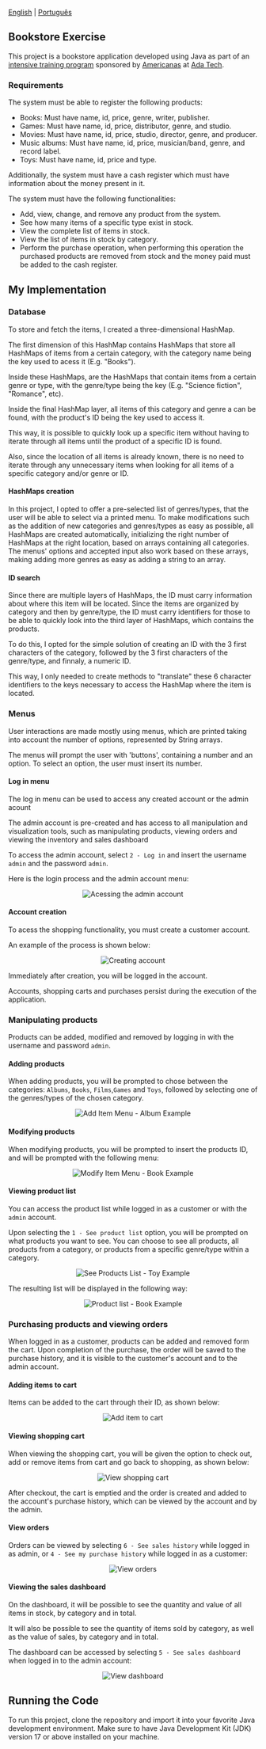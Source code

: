 [English](README.md) | [Português](README.pt-br.md)

## Bookstore Exercise

This project is a bookstore application developed using Java as part of an
[intensive training program](https://polotech.americanas.io/) sponsored by
[Americanas](https://en.wikipedia.org/wiki/Lojas_Americanas) at [Ada Tech](https://ada.tech/sou-aluno).

### Requirements

The system must be able to register the following products:
- Books: Must have name, id, price, genre, writer, publisher.
- Games: Must have name, id, price, distributor, genre, and studio.
- Movies: Must have name, id, price, studio, director, genre, and producer.
- Music albums: Must have name, id, price, musician/band, genre, and record label.
- Toys: Must have name, id, price and type.

Additionally, the system must have a cash register which must have information about the money present in it.

The system must have the following functionalities:
- Add, view, change, and remove any product from the system.
- See how many items of a specific type exist in stock.
- View the complete list of items in stock.
- View the list of items in stock by category.
- Perform the purchase operation, when performing this operation the purchased products are removed from stock and the money paid must be added to the cash register.

## My Implementation

### Database

To store and fetch the items, I created a three-dimensional HashMap. 

The first dimension of this HashMap contains HashMaps that store all HashMaps of items from a certain category, with the category name being the key used to acess it (E.g. "Books").

Inside these HashMaps, are the HashMaps that contain items from a certain genre or type, with the genre/type being the key (E.g. "Science fiction", "Romance", etc).

Inside the final HashMap layer, all items of this category and genre a can be found, with the product's ID being the key used to access it.

This way, it is possible to quickly look up a specific item without having to iterate through all items until the product of a specific ID is found.

Also, since the location of all items is already known, there is no need to iterate through any unnecessary items when looking for all items of a specific category and/or genre or ID.

#### HashMaps creation

In this project, I opted to offer a pre-selected list of genres/types, that the user will be able to select via
a printed menu. To make modifications such as the addition of new categories and genres/types as easy as possible,
all HashMaps are created automatically,
initializing the right number of HashMaps at the right location, based on arrays containing all categories.
The menus' options and accepted input also work based on these arrays,
making adding more genres as easy as adding a string to an array. 

#### ID search 

Since there are multiple layers of HashMaps, the ID must carry information about where this item will be located.
Since the items are organized by category and then by genre/type,
the ID must carry identifiers for those to be able to quickly look into the third layer of HashMaps,
which contains the products.

To do this, I opted for the simple solution of creating an ID with the 3 first characters of the category,
followed by the 3 first characters of the genre/type, and finnaly, a numeric ID. 

This way, I only needed to create methods to "translate" these 6 character identifiers to the keys necessary to access
the HashMap where the item is located.

### Menus

User interactions are made mostly using menus, which are printed taking into account the number of options,
represented by String arrays. 

The menus will prompt the user with 'buttons', containing a number and an option. To select an option, the user must insert its number.

#### Log in menu 

The log in menu can be used to access any created account or the admin acount

The admin account is pre-created and has access to all manipulation and visualization tools, 
such as manipulating products, viewing orders and viewing the inventory and sales dashboard 

To access the admin account, select `2 - Log in` and insert the username `admin` and the password `admin`. 

Here is the login process and the admin account menu:

<p align="center">
  <img src="images/logging-in-admin.png" alt="Acessing the admin account">
</p>

#### Account creation

To acess the shopping functionality, you must create a customer account.

An example of the process is shown below:

<p align="center">
  <img src="images/create-account-menu.png" alt="Creating account">
</p>

Immediately after creation, you will be logged in the account. 

Accounts, shopping carts and purchases persist during the execution of the application. 

### Manipulating products 

Products can be added, modified and removed by logging in with the username and password `admin`.

#### Adding products

When adding products, you will be prompted to chose between the categories: `Albums`, `Books`, `Films`,`Games`
and `Toys`, followed by selecting one of the genres/types of the chosen category.

<p align="center">
  <img src="images/add-item-menu.png" alt="Add Item Menu - Album Example">
</p>

#### Modifying products

When modifying products, you will be prompted to insert the products ID, and will be prompted with the following menu:

<p align="center">
  <img src="images/modify-product-menu.png" alt="Modify Item Menu - Book Example">
</p>

#### Viewing product list

You can access the product list while logged in as a customer or with the `admin` account. 

Upon selecting the `1 - See product list` option, you will be prompted on what products you want to see.
You can choose to see all products, all products from a category, or products from a specific
genre/type within a category.

<p align="center">
  <img src="images/see-products-menu.png" alt="See Products List - Toy Example">
</p>

The resulting list will be displayed in the following way: 

<p align="center">
  <img src="images/see-products-result.png" alt="Product list - Book Example">
</p>

### Purchasing products and viewing orders

When logged in as a customer, products can be added and removed form the cart. Upon completion of the purchase, 
the order will be saved to the purchase history, and it is visible to the customer's account and to the admin account.

#### Adding items to cart

Items can be added to the cart through their ID, as shown below:

<p align="center">
  <img src="images/add-item-to-cart.png" alt="Add item to cart">
</p>

#### Viewing shopping cart

When viewing the shopping cart, you will be given the option to check out, 
add or remove items from cart and go back to shopping, as shown below:

<p align="center">
  <img src="images/view-cart.png" alt="View shopping cart">
</p>

After checkout, the cart is emptied and the order is created and added to the account's purchase history, 
which can be viewed by the account and by the admin.

#### View orders

Orders can be viewed by selecting `6 - See sales history` while logged in as admin, or  `4 - See my purchase history` while logged in as a customer:

<p align="center">
  <img src="images/view-orders.png" alt="View orders">
</p>

#### Viewing the sales dashboard

On the dashboard, it will be possible to see the quantity and value of all items in stock, by category and in total.

It will also be possible to see the quantity of items sold by category, as well as the value of sales, by category and in total.

The dashboard can be accessed by selecting `5 - See sales dashboard` when logged in to the admin account:

<p align="center">
  <img src="images/dashboard.png" alt="View dashboard">
</p>

## Running the Code

To run this project, clone the repository and import it into your favorite Java development environment.
Make sure to have Java Development Kit (JDK) version 17 or above installed on your machine.
